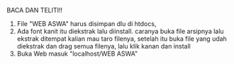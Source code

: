 BACA DAN TELITI!!
1. File "WEB ASWA" harus disimpan dlu di htdocs, 
3. Ada font kanit itu diekstrak lalu diinstall. caranya buka file arsipnya lalu ekstrak ditempat kalian mau taro filenya, setelah itu buka file yang udah diekstrak dan drag semua filenya, lalu klik kanan dan install
5. Buka Web masuk "localhost/WEB ASWA"

